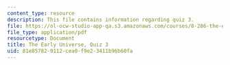 ```yaml
---
content_type: resource
description: This file contains information regarding quiz 3.
file: https://ol-ocw-studio-app-qa.s3.amazonaws.com/courses/8-286-the-early-universe-fall-2013/81e857829112cea0f9e23411b96b60fa_MIT8_286F13_q3.pdf
file_type: application/pdf
resourcetype: Document
title: The Early Universe, Quiz 3
uid: 81e85782-9112-cea0-f9e2-3411b96b60fa
---
```

